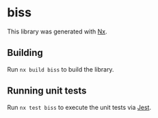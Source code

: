 # biss

This library was generated with [Nx](https://nx.dev).

## Building

Run `nx build biss` to build the library.

## Running unit tests

Run `nx test biss` to execute the unit tests via [Jest](https://jestjs.io).
